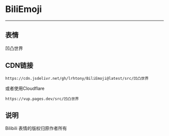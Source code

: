 # BiliEmoji
---
## 表情
凹凸世界
## CDN链接
```
https://cdn.jsdelivr.net/gh/lrhtony/BiliEmoji@latest/src/凹凸世界
```
或者使用Cloudflare
```
https://vup.pages.dev/src/凹凸世界
```
## 说明
Bilibili 表情的版权归原作者所有
